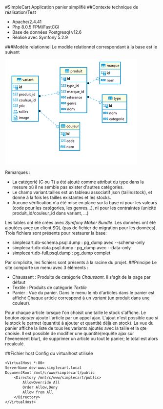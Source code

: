 #SimpleCart
Application panier simplifié
##Contexte technique de réalisation/Test
- Apache/2.4.41
- Php 8.0.5 FPM/FastCGI
- Base de données Postgresql v12.6
- Réalisé avec Symfony 5.2.9

###Modèle relationnel
Le modèle relationnel correspondant à la base est le suivant 

![alt text](schemaR.png)

Remarques :
- La catégorié (C ou T) a été ajouté comme attribut du type dans la mesure où il ne semble pas exister d'autres catégories. 
- Le champ variant.tailles est un tableau associatif json (taille:stock), et donne à la fois les tailles existantes et les stocks.
- Aucune vérification n'a été mise en place sur la base ni pour les valeurs (code pour les catégories, les genres...), ni pour les contraintes (unicité produit_id/couleur_id dans variant, ...)

Les tables ont été crées avec *Symfony Maker Bundle*.
Les données ont été ajoutées avec un client SQL (pas de fichier de migration pour les données).
Trois fichiers sont présents pour restaurer la base:
- simplecart.db-schema.psql.dump : pg_dump avec --schema-only
- simplecart.db-data.psql.dump : pg_dump avec --data-only
- simplecart.db-full.psql.dump : pg_dump complet

Par simplicité, les fichiers sont présents à la racine du projet.
##Principe
Le site comporte un menu avec 3 éléments :
- Chaussant : Produits de catégorie *Chaussant*. Il s'agit de la page par défaut
- Textile : Produits de catégorie *Textile*
- Panier : Vue du panier. Dans le menu le nb d'articles dans le panier est affiché
Chaque article correspond à un *variant* (un produit dans une couleur).

Pour chaque article lorsque l'on choisit une taille le stock s'affiche. Le bouton *ajouter* ajoute l'article par un appel ajax. L'ajout n'est possible que si le stock le permet (quantité à ajouter et quantité déjà en stock).
La vue du panier affiche la liste de tous les variants ajoutés avec la taille et la qte choisie.
Il est possible de modifier une quantité(requête ajax sur l'évenement blur), de supprimer un article ou tout le panier; le total est alors recalculé.


##Fichier host
Config du virtualhost utilisée
```
<VirtualHost *:80>
ServerName dev-www.simplecart.local
DocumentRoot /mnt/c/www/simplecart/public
    <Directory /mnt/c/www/simplecart/public>
        AllowOverride All
        Order Allow,Deny
        Allow from All
    </Directory>
</VirtualHost>
```